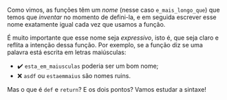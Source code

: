 Como vimos, as funções têm um _nome_ (nesse caso `e_mais_longo_que`) que temos que _inventar_ no momento de defini-la, e em seguida escrever esse nome exatamente igual cada vez que usamos a função.

É muito importante que esse nome seja _expressivo_, isto é, que seja claro e reflita a intenção dessa função. Por exemplo, se a função diz se uma palavra está escrita em letras maiúsculas:

* :heavy_check_mark: `esta_em_maiusculas` poderia ser um bom nome;
* :x: `asdf` ou `estaemmaius` são nomes ruins.

Mas o que é  `def` e `return`? E os dois pontos? Vamos estudar a sintaxe!

